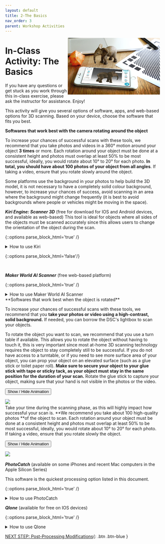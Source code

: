 ```yaml
---
layout: default
title: 2-The Basics
nav_order: 3
parent: Workshop Activities
---
```


<img src="images/basics/logo.png" alt="activity image" style="float:right;width:300px;">

# In-Class Activity: The Basics

If you have any questions or get stuck as you work through this in-class exercise, please ask the instructor for assistance. Enjoy!

This activity will give you several options of software, apps, and web-based options for 3D scanning. Based on your device, choose the software that fits you best. 

**Softwares that work best with the camera rotating around the object**

To increase your chances of successful scans with these tools, we recommend that you take photos and videos in a 360° motion around your object **3 times** or more. Each rotation around your object must be done at a consistent height and photos must overlap at least 50% to be most successful, ideally, you would rotate about 10° to 20° for each photo. **In total, you should have about 100 photos of your object from all angles**.  If taking a video, ensure that you rotate slowly around the object. 

Some platforms use the background in your photos to help build the 3D model, it is not necessary to have a completely solid colour background, however, to increase your chances of success, avoid scanning in an area where the background might change frequently (it is best to avoid backgrounds where people or vehicles might be moving in the space).

**_Kiri Engine: Scanner 3D_** (free for download for IOS and Android devices, and available as web-based)
This tool is ideal for objects where all sides of the objects must be scanned accurately since this allows users to change the orientation of the object during the scan.
    
{::options parse_block_html='true' /}
<details>
<summary>
How to use Kiri
</summary>

1. Download the appropriate version of the app for your device, or open the [web-based version of Kiri](https://www.kiriengine.app/web-version/Upload){:target="_blank"}. Create an account or log in.
2. If using the cellphone application, you will have to take the photos in the app, rather than in your default camera application. If working with the web-based platform, you will need to take photos with a camera of your choice, to then upload the images.
3. Upload the images to the Kiri platform, choose the quality for your model, we recommend a high number of polycount.
4. If you included photos of the bottom of your object in your photos, by changing the orientation of the object during the scan, select **Auto Object Masking**.
5. Choose your export type based on your needs, .stl is accepted by our online submission form for 3D printing.
6. Click on **Create 3D model now**. This will start the processing of your 3D scan, once processing is completed, your 3D model will be available to see and manipulate.
   - If the result differs from what you were expecting, refer to the tips and tricks for 3D scanning in activity 1.
7. See Animated Gif for the next steps. First Click on **Crop**.
8. Next the reset bar will appear at the bottom of the screen. Rotate it by sliding the curser to the left side and rotate it approximately 175 degrees.
9. Then do the move the cursor to the left side for the boundary setting.
10. Finally save your edits, by clicking **save edit** and don't forget to select the **fill holes** toggle.
     <button onclick="toggle('gif2')">Show/Hide Animation</button>
     <div id="gif2">
     <img src="images/kuri-crop.gif">
     </div>
</details>

{::options parse_block_html='false'/}

<br>

**_Maker World AI Scanner_** (free web-based platform)

{::options parse_block_html='true' /}
<details>
<summary>
How to use Maker World AI Scanner
</summary>

1. Take a high-quality video of your object, you should rotate around your object at least 3 times, at different angles. Make sure to complete the rotation fully before changing the camera angle. 
2. Open [Maker World AI Scanner](https://makerworld.com/en/makerlab/ai-scanner){:target="_blank"}. You do not need an account to use this platform.
3. Upload the video of your object using drag-and-drop or the import button.
4. Select either **General Mode** or **Portrait Mode** based on the object you are scanning. and Click on **Next Step**.
5. The software will then try to identify the target object based on the first frame of your video.
   - If the software chose the wrong object, click on **Remove mask** and click on the areas that are not part of your object, light red dots will appear.
   - Then click on **Add mask** and click the object you want scanned. You might need to select multiple areas of your model. Light green dots will appear and a blue outline will be created around the object.
   - Once satisfied, click on **Create Model**.
6. Your model will now be sent to the Queue for processing. An estimated wait time will be displayed.
7. Once completed, your model will be available to see and download. Download as an .stl file if you want to have it 3D printed.

</details>
**Softwares that work best when the object is rotated**

To increase your chances of successful scans with these tools, we recommend that you **take your photos or video using a high-contrast, solid background.** If needed, you can borrow the DSC's lightbox to scan your objects. 

To rotate the object you want to scan, we recommend that you use a turn table if available. This allows you to rotate the object without having to touch it, this is very important since most at-home 3D scanning technology requires the object to stay completely still to be successful. If you do not have access to a turntable, or if you need to see more surface area of your object, you can prop your object on an elevated surface (such as a glue stick or toilet paper roll). **Make sure to secure your object to your glue stick with tape or sticky tack, as your object must stay in the same position for the duration of your scan.** Rotate the glue stick to capture your object, making sure that your hand is not visible in the photos or the video. 

<button onclick="toggle('gif3')">Show / Hide Animation </button>
    <div id="gif3">
      <img src="images/glue-cat.gif">
      </div>
Take your time during the scanning phase, as this will highly impact how successful your scan is. **We recommend you take about 100 high-quality photos **of the object to scan. Each rotation around your object must be done at a consistent height and photos must overlap at least 50% to be most successful, ideally, you would rotate about 10° to 20° for each photo. If taking a video, ensure that you rotate slowly the object. 

<button onclick="toggle('gif4')">Show / Hide Animation </button>
    <div id="gif4">
      <img src="images/spin-cat.gif">
      </div>
      
**_PhotoCatch_** (available on some iPhones and recent Mac computers in the Apple Silicon Series)

This software is the quickest processing option listed in this document.

{::options parse_block_html='true' /}
<details>
<summary>
How to use PhotoCatch
</summary>

1. Photocatch allows both videos and photos to be processed and can be taken directly on the application or uploaded from your camera roll. Choose the method that works best for you and your equipment. 
2. To start, click on **Create a 3D Model**, you can then choose to use a video or photos, this will then prompt you to either take the photos/video or upload your media content from your gallery. Review the photos or video, if you are satisfied, click on **Looks good**.
- If you choose the video option, you have the option of choosing the frame interval. The frame interval is the number of photos that are extracted from 1 second of your video, a larger frame interval will result in more frames.
- Having more frames will increase the processing time, but will also likely improve the final quality of your 3D model. **Aim to have at least 100 frames.**
3. Choose your model quality, a higher quality produces more details and larger textures but will take more time to process. 
4. Your model will appear on the home page.
- On the application, multiple projects can be processed simultaneously, while on the Mac platform, users are limited to one model at a time using the free version. However, we have found that the Mac platform often creates higher-quality results in less time. 
- Once processing is completed, click on your project and using the **share button** download the file as an .obj if you want to 3D print. 
    
</details>


**_Qlone_** (available for free on IOS devices)

{::options parse_block_html='true' /}
<details>
<summary>
How to use Qlone
</summary>

This tool is ideal for objects where all sides of the objects must be scanned accurately since this allows users to change the orientation of the object during the scan by allowing a supplementary scan. 

1.  If you haven’t already, please [download and install](https://www.qlone.pro){:target="_blank"} Qlone on your iPhone.
2.  Pick up one of the provided checkered scanning mats (like the one pictured above right). If you are at home you can [download and print](http://bit.ly/2FV4mG9){:target="_blank"} your own scanning mat.
3.  Scan a small object (less than 10 x 10 cm):
    
    <img src="images/basics/3.png" alt="A R dome" style="float:right;width:300px;">
    
    -   Select a small object and place in the center of the scanning mat.  Note: To scan a larger object, you need a larger scanning mat which can be printed on a large format printer.
    -   Launch Qlone on your phone.
    -   Press the blue **“+”** button in the bottom right corner of the screen.
    -   You should now be seeing an Augmented Reality (AR) dome on top of the object you are going to scan.
    
    <img src="images/basics/3-d.png" alt="disappearing A R dome" style="float:right;width:300px;">
    
    -   Start scanning by pressing the **Red Record** button in the top right of the screen.
    -   You now need to either slowly move your phone around the object or rotate the mat. Make sure that the AR dome progress indicator is capturing everything it needs to.
    -   NOTE: If the VR dome disappears entirely, you probably need to move your phone further back, making sure that at least part of all 4 corners of the VR mat are visible.
    -   You will need to make four circular scans of the object at different angles to clear all of the segments in the four rings of the AR dome.
4.  Second supplementary scan. After you’ve finished the first scan you will probably notice that the scan is misshapen places. Let’s fix this:
    
    <img src="images/basics/4-a2.png" alt="menu" style="float:right;height:180px;margin-left:10px;">
    <img src="images/basics/4-a1.png" alt="tape measure" style="float:right;height:180px;margin-left:10px;">
    
    -   Change the orientation of your object on the VR mat (see right for an example).
    -   Click on the **White & Blue** button on the right of your Qlone screen (see the red arrow to the right).
    -   Scan the object in the same manner as you did in step 1, remember not to rush.
    
    <img src="images/basics/4-d.png" alt="tape measure scan" style="float:right;width:240px;">
    
    -   When the scan is finished it will take 2 minutes for Qlone to merge the two scans together. The result should be a much higher quality scan than the first one alone.
    -   Press the **Blue arrow** button on the bottom right of the Qlone screen. You should now be back in the Gallery of Qlone.
5.  Edit the scan to smooth out a surface on the model:
    
    <img src="images/basics/5-a.png" alt="new qlone" style="float:right;width:240px;">
    
    -   First, we need to get out of the gallery and into editing mode. Click on the gallery image of the object you scanned.
    -   Next click on the top button to the right of the photo of your scan (see image to the right). You are now in editing mode.
    -   Use two fingers on your screen to rotate around the model. You can also zoom in and out by doing a two-finger pinch.
    -   Click on the **Clean** button (1) on the top right of the screen, and then select the **Clean** (2) button to the left.
    
    <img src="images/basics/5-d.png" alt="clean" style="width:720px;">
    
    -   After you enter “clean” mode, use your finger to select the area that we will smooth out. As you move your finger around the selected area will be highlighted in red (see to the right).
    -   Next, click on the **Smooth** button on the right of the screen, and then drag the slider beside it to the left to indicate to Qlone how smooth you want the area to become.
    
    <img src="images/basics/5-e.png" alt="smooth out" style="width:720px;">
    
6.  Edit the scan to sculpt a surface of the model:
    -   Click on the **Clean** button (1) on the top right of the screen, and then select the **Sculpt** (2) button to the left.
    
    <img src="images/basics/6-a.png" alt="sculpt" style="width:720px;">
    
    -   After you enter “sculpt” mode, use your finger to select the area that you’d like to smooth out. As you move your finger around, the selected area will be highlighted in red (see to the right).
    -   Slide the **Push-Pull** switch to the left (1) so that it is in the **Push** position.
  
 
    -   Select the **Amplitude** button (2), and then move the slider to push out the selected face as much or as little as you’d like.
    
    <img src="images/basics/6-b.png" alt="push and amplitude" style="width:720px;">
    
    -   Press the large right arrow button at the bottom right of the screen to finalize the changes.
7.  **Great job!** You now have a model that you can export to the Sketchfab website or MP4 format.
- On your laptop (or phone), go [here](https://sketchfab.com){:target="_blank"} and click on the blue **Sign Up** button on the top left of your laptop screen.
    -   You can either create a Sketchfab account or use your Facebook or Google account to set it up.
8.  If you are not already in Qlone, launch the app on your phone:
    -   You should now be in the Qlone gallery.
    -   Select the 3D scan that you would like to export.
    -   Press the **Export** button at the bottom right of the dialogue box (see photo to right).
    
    <img src="images/export and embed/1-b.png" alt="export button" style="width:720px;">
    
    <img src="images/export and embed/2-d.png" alt="export options" style="float:right;width:400px;margin-left:10px;">
    
    -   Now select the **Sketchfab** button on the top row of export options (see photo right and below).
    -   You’ll now be prompted to log on to your Sketchfab account.
    -   Your model is now on the Sketchfab website!
9.  View the Sketchfab website on a laptop:
    -   Log on to [Sketchfab](https://sketchfab.com){:target="_blank"}
    
    <img src="images/export and embed/3-a.png" alt="models menu" style="float:right;width:180px;margin-left:10px;">
    
    -   On the Sketchfab website, click on the **blue face** in the top right corner, and then on the **Models** menu item.
    -   You should now see your model on the web page.
    -   Click on your model.
    -   Copy the URL of the web page which should look something like: [https://sketchfab.com/models/727efe0c48d343489d5eaa32d01bcb77](https://sketchfab.com/models/727efe0c48d343489d5eaa32d01bcb77){:target="_blank"}
10.  Embed in a Wordpress website:
    -   Log on to your Wordpress.com website.
    -   Create a new blog post and paste the URL for your Sketchfab model into the blog post in the location you would like it to appear.
    
    <img src="images/export and embed/3-e.png" alt="embedded scan" style="width:720px;">
    
    -   Publish your blog post!

</details>

<script>  

    function toggle(input) {
        var x = document.getElementById(input);
        if (x.style.display === "none") {
            x.style.display = "block";
        } else {
            x.style.display = "none";
        }
    }
</script>

[NEXT STEP: Post-Processing Modifications](act-3.html){: .btn .btn-blue }
